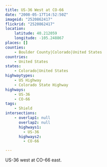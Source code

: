 ```yaml
---
title: US-36 West at CO-66
date: "2008-05-17T14:52:50Z"
imageid: "2520862417"
flickrid: "2520862417"
location:
    latitude: 40.212059
    longitude: -105.248867
places: []
counties:
    - Boulder County|Colorado|United States
countries:
    - United States
states:
    - Colorado|United States
highwaytypes:
    - US Highway
    - Colorado State Highway
highways:
    - US-36
    - CO-66
tags:
    - Shield
intersections:
    - overlap1: null
      overlap2: null
      highways1:
        - US-36
      highways2:
        - CO-66

---
```

US-36 west at CO-66 east.